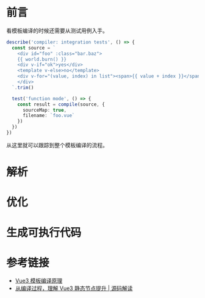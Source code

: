 # 前言

看模板编译的时候还需要从测试用例入手。

```typescript
describe('compiler: integration tests', () => {
  const source = `
    <div id="foo" :class="bar.baz">
    {{ world.burn() }}
    <div v-if="ok">yes</div>
    <template v-else>no</template>
    <div v-for="(value, index) in list"><span>{{ value + index }}</span></div>
    </div>
  `.trim()

  test('function mode', () => {
    const result = compile(source, {
      sourceMap: true,
      filename: `foo.vue`
    })
  })
})
```

从这里就可以跟踪到整个模板编译的流程。



# 解析



# 优化



# 生成可执行代码



# 参考链接

- [Vue3 模板编译原理](https://segmentfault.com/a/1190000023594560) 
- [从编译过程，理解 Vue3 静态节点提升 | 源码解读](https://juejin.cn/post/6874419253865365511) 

